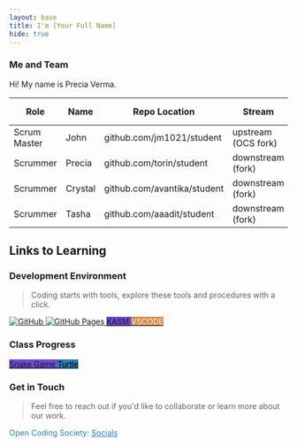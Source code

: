 ```yaml
---
layout: base
title: I'm [Your Full Name]
hide: true
---
```


### Me and Team

Hi! My name is Precia Verma.

| Role         | Name     | Repo Location                       | Stream                | Repo Name |
|--------------|----------|-------------------------------------|-----------------------|-----------|
| Scrum Master | John     | github.com/jm1021/student           | upstream (OCS fork)   | student   |
| Scrummer     | Precia    | github.com/torin/student            | downstream (fork)     | student   |
| Scrummer     | Crystal | github.com/avantika/student         | downstream (fork)     | student   |
| Scrummer     | Tasha    | github.com/aaadit/student           | downstream (fork)     | student   |


## Links to Learning

### Development Environment

> Coding starts with tools, explore these tools and procedures with a click.

<a href="https://github.com/Open-Coding-Society/student">
    <img src="https://img.shields.io/badge/GitHub-181717?logo=github&logoColor=white" alt="GitHub">
</a>
<a href="https://open-coding-society.github.io/student">
    <img src="https://img.shields.io/badge/GitHub%20Pages-327FC7?logo=github&logoColor=white" alt="GitHub Pages">
</a>
<a href="https://kasm.opencodingsociety.com/" class="button small" style="background-color: #6b4bd3ff">
    KASM
</a>
<a href="https://vscode.dev/" class="button small" style="background-color: #d38a4bff">
    <span style="color: #FFFFFF">VSCODE</span>
</a>

<br>

### Class Progress

<a href="{{site.baseurl}}/snake" class="button small" style="background-color: #6b4bd3ff">
    Snake Game
</a>
<a href="{{site.baseurl}}/turtle" class="button small" style="background-color: #2A7DB1">
    <span style="color: #000000">Turtle</span>
</a>

<br>

<!-- Contact Section -->
### Get in Touch

> Feel free to reach out if you'd like to collaborate or learn more about our work.

<p style="color: #2A7DB1;">Open Coding Society: <a href="https://opencodingsociety.com" style="color: #2A7DB1; text-decoration: underline;">Socials</a></p>
